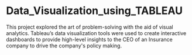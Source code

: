 # Data_Visualization_using_TABLEAU
This project explored the art of problem-solving with the aid of visual analytics. Tableau’s data visualization tools were used to create interactive dashboards to provide high-level insights to the CEO of an Insurance company to drive the company's policy making.
